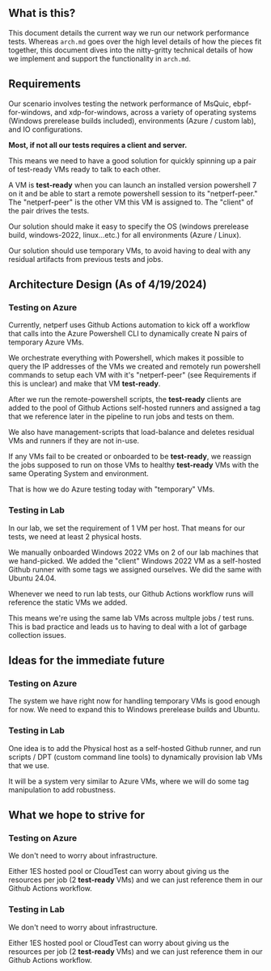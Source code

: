 ## What is this?

This document details the current way we run our network performance tests. Whereas `arch.md` goes over the
high level details of how the pieces fit together, this document dives into the nitty-gritty technical details of how we implement and support the functionality in `arch.md`.

## Requirements

Our scenario involves testing the network performance of MsQuic, ebpf-for-windows, and xdp-for-windows, across a variety of operating systems (Windows prerelease builds included), environments (Azure / custom lab), and IO configurations.

**Most, if not all our tests requires a client and server.**


This means we need to have a good solution for quickly spinning up a pair of test-ready VMs ready to talk to each other.

A VM is **test-ready** when you can launch an installed version powershell 7 on it and be able to start a remote powershell session to its "netperf-peer." The "netperf-peer" is the other VM this VM is assigned to. The "client" of the pair drives the tests.

Our solution should make it easy to specify the OS (windows prerelease build, windows-2022, linux...etc.) for all environments (Azure / Linux).

Our solution should use temporary VMs, to avoid having to deal with any residual artifacts from previous tests and jobs.


## Architecture Design (As of 4/19/2024)

### Testing on Azure

Currently, netperf uses Github Actions automation to kick off a workflow that calls into the Azure Powershell CLI to dynamically create N pairs of temporary Azure VMs.

We orchestrate everything with Powershell, which makes it possible to query the IP addresses of the VMs we created and remotely run powershell commands to setup each VM with it's "netperf-peer" (see Requirements if this is unclear) and make that VM **test-ready**.

After we run the remote-powershell scripts, the **test-ready** clients are added to the pool of Github Actions self-hosted runners and assigned a tag that we reference later in the pipeline to run jobs and tests on them.

We also have management-scripts that load-balance and deletes residual VMs and runners if they are not in-use.

If any VMs fail to be created or onboarded to be **test-ready**, we reassign the jobs supposed to run on those VMs to healthy **test-ready** VMs with the same Operating System and environment.

That is how we do Azure testing today with "temporary" VMs.

### Testing in Lab

In our lab, we set the requirement of 1 VM per host. That means for our tests, we need at least 2 physical hosts.

We manually onboarded Windows 2022 VMs on 2 of our lab machines that we hand-picked. We added the "client" Windows 2022 VM as a self-hosted Github runner with some tags we assigned ourselves. We did the same with Ubuntu 24.04.

Whenever we need to run lab tests, our Github Actions workflow runs will reference the static VMs we added.

This means we're using the same lab VMs across multple jobs / test runs. This is bad practice and leads us to having to deal with a lot of garbage collection issues.


## Ideas for the immediate future

### Testing on Azure
The system we have right now for handling temporary VMs is good enough for now. We need to expand this to Windows prerelease builds and Ubuntu.

### Testing in Lab
One idea is to add the Physical host as a self-hosted Github runner, and run scripts / DPT (custom command line tools) to dynamically provision lab VMs that we use.

It will be a system very similar to Azure VMs, where we will do some tag manipulation to add robustness.


## What we hope to strive for

### Testing on Azure

We don't need to worry about infrastructure.

Either 1ES hosted pool or CloudTest can worry about  giving us the resources per job (2 **test-ready** VMs) and we can just reference them in our Github Actions workflow.

### Testing in Lab

We don't need to worry about infrastructure.

Either 1ES hosted pool or CloudTest can worry about  giving us the resources per job (2 **test-ready** VMs) and we can just reference them in our Github Actions workflow.
